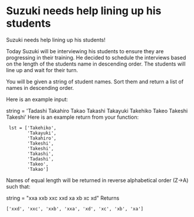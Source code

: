 # Suzuki needs help lining up his students

Suzuki needs help lining up his students!

Today Suzuki will be interviewing his students to ensure they are progressing in their training. He decided to schedule the interviews based on the length of the students name in descending order. The students will line up and wait for their turn.

You will be given a string of student names. Sort them and return a list of names in descending order.

Here is an example input:

string = 'Tadashi Takahiro Takao Takashi Takayuki Takehiko Takeo Takeshi Takeshi'
Here is an example return from your function:

```JS
 lst = ['Takehiko',
        'Takayuki',
        'Takahiro',
        'Takeshi',
        'Takeshi',
        'Takashi',
        'Tadashi',
        'Takeo',
        'Takao']
```

Names of equal length will be returned in reverse alphabetical order (Z->A) such that:

string = "xxa xxb xxc xxd xa xb xc xd"
Returns

```JS
['xxd', 'xxc', 'xxb', 'xxa', 'xd', 'xc', 'xb', 'xa']
```